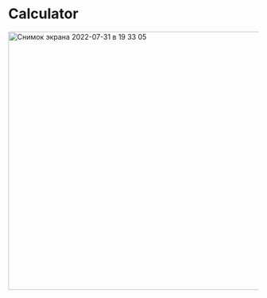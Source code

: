 # Calculator
<img width="520" alt="Снимок экрана 2022-07-31 в 19 33 05" src="https://user-images.githubusercontent.com/83859600/182036260-6a35c42a-3b35-472d-94b3-16d83a6dfb3f.png">
